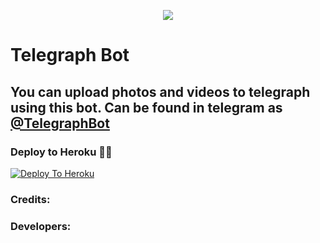 <p align="center">
  <img src="https://telegra.ph/file/a4a28716e073a76e71b15.jpg">
</p>

# Telegraph Bot

## You can upload photos and videos to telegraph using this bot. Can be found in telegram as [@TelegraphBot](https://t.me/TelegraphBot)

### Deploy to Heroku 🏃‍♂

[![Deploy To Heroku](https://www.herokucdn.com/deploy/button.svg)](https://heroku.com/deploy?template=https://github.com/Ajit-Bahari/Telegraph)

### Credits:





### Developers:


